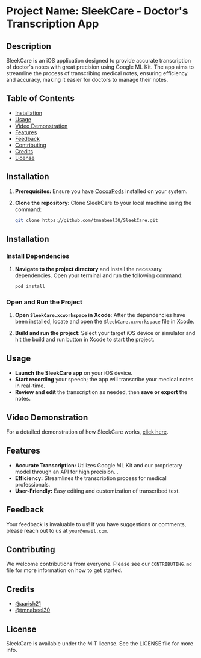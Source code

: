 # Project Name: SleekCare - Doctor's Transcription App

## Description

SleekCare is an iOS application designed to provide accurate transcription of doctor's notes with great precision using Google ML Kit. The app aims to streamline the process of transcribing medical notes, ensuring efficiency and accuracy, making it easier for doctors to manage their notes.

## Table of Contents

- [Installation](#installation)
- [Usage](#usage)
- [Video Demonstration](#video-demonstration)
- [Features](#features)
- [Feedback](#feedback)
- [Contributing](#contributing)
- [Credits](#credits)
- [License](#license)

## Installation

1. **Prerequisites:** Ensure you have [CocoaPods](https://cocoapods.org/) installed on your system.
2. **Clone the repository:** Clone SleekCare to your local machine using the command:

   ```bash
   git clone https://github.com/tmnabeel30/SleekCare.git
## Installation

### Install Dependencies

1. **Navigate to the project directory** and install the necessary dependencies. Open your terminal and run the following command:

    ```bash
    pod install
    ```

### Open and Run the Project

1. **Open `SleekCare.xcworkspace` in Xcode**: After the dependencies have been installed, locate and open the `SleekCare.xcworkspace` file in Xcode.

2. **Build and run the project**: Select your target iOS device or simulator and hit the build and run button in Xcode to start the project.

## Usage

- **Launch the SleekCare app** on your iOS device.
- **Start recording** your speech; the app will transcribe your medical notes in real-time.
- **Review and edit** the transcription as needed, then **save or export** the notes.

## Video Demonstration

For a detailed demonstration of how SleekCare works, [click here](YOUR_VIDEO_LINK).

## Features

- **Accurate Transcription:** Utilizes Google ML Kit and our proprietary model through an API for high precision. .
- **Efficiency:** Streamlines the transcription process for medical professionals.
- **User-Friendly:** Easy editing and customization of transcribed text.

## Feedback

Your feedback is invaluable to us! If you have suggestions or comments, please reach out to us at `your@email.com`.

## Contributing

We welcome contributions from everyone. Please see our `CONTRIBUTING.md` file for more information on how to get started.

## Credits

- [@aarish21](https://github.com/aarish21)
- [@tmnabeel30](https://github.com/tmnabeel30)

## License

SleekCare is available under the MIT license. See the LICENSE file for more info.
